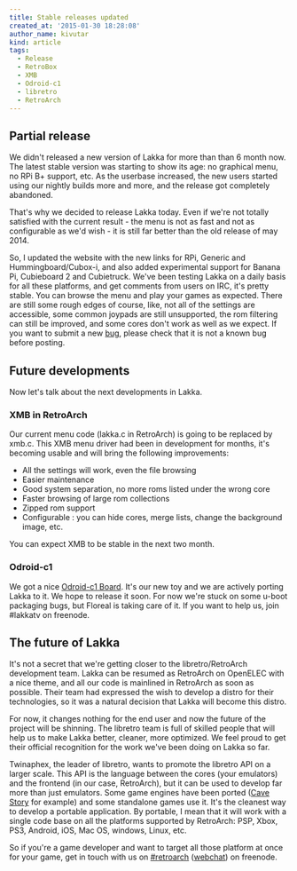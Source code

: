 ```yaml
---
title: Stable releases updated
created_at: '2015-01-30 18:28:08'
author_name: kivutar
kind: article
tags:
  - Release
  - RetroBox
  - XMB
  - Odroid-c1
  - libretro
  - RetroArch
---
```


## Partial release

We didn't released a new version of Lakka for more than than 6 month now. The latest stable version was starting to show its age: no graphical menu, no RPi B+ support, etc. As the userbase increased, the new users started using our nightly builds more and more, and the release got completely abandoned.

That's why we decided to release Lakka today. Even if we're not totally satisfied with the current result - the menu is not as fast and not as configurable as we'd wish - it is still far better than the old release of may 2014.

So, I updated the website with the new links for RPi, Generic and Hummingboard/Cubox-i, and also added experimental support for Banana Pi, Cubieboard 2 and Cubietruck. We've been testing Lakka on a daily basis for all these platforms, and get comments from users on IRC, it's pretty stable. You can browse the menu and play your games as expected. There are still some rough edges of course, like, not all of the settings are accessible, some common joypads are still unsupported, the rom filtering can still be improved, and some cores don't work as well as we expect. If you want to submit a new [bug](https://github.com/libretro/Lakka/issues), please check that it is not a known bug before posting.

## Future developments

Now let's talk about the next developments in Lakka.

### XMB in RetroArch

Our current menu code (lakka.c in RetroArch) is going to be replaced by xmb.c. This XMB menu driver had been in development for months, it's becoming usable and will bring the following improvements:

 * All the settings will work, even the file browsing
 * Easier maintenance
 * Good system separation, no more roms listed under the wrong core
 * Faster browsing of large rom collections
 * Zipped rom support
 * Configurable : you can hide cores, merge lists, change the background image, etc.

You can expect XMB to be stable in the next two month.

### Odroid-c1

We got a nice [Odroid-c1 Board](/articles/2015/01/20/new-hardware-odroid-c1/). It's our new toy and we are actively porting Lakka to it. We hope to release it soon. For now we're stuck on some u-boot packaging bugs, but Floreal is taking care of it. If you want to help us, join #lakkatv on freenode.

## The future of Lakka

It's not a secret that we're getting closer to the libretro/RetroArch development team. Lakka can be resumed as RetroArch on OpenELEC with a nice theme, and all our code is mainlined in RetroArch as soon as possible. Their team had expressed the wish to develop a distro for their technologies, so it was a natural decision that Lakka will become this distro.

For now, it changes nothing for the end user and now the future of the project will be shinning. The libretro team is full of skilled people that will help us to make Lakka better, cleaner, more optimized. We feel proud to get their official recognition for the work we've been doing on Lakka so far.

Twinaphex, the leader of libretro, wants to promote the libretro API on a larger scale. This API is the language between the cores (your emulators) and the frontend (in our case, RetroArch), but it can be used to develop far more than just emulators. Some game engines have been ported ([Cave Story](http://www.cavestory.org/) for example) and some standalone games use it. It's the cleanest way to develop a portable application. By portable, I mean that it will work with a single code base on all the platforms supported by RetroArch: PSP, Xbox, PS3, Android, iOS, Mac OS, windows, Linux, etc.

So if you're a game developer and want to target all those platform at once for your game, get in touch with us on [#retroarch](irc://irc.freenode.net/#retroarch) ([webchat](https://webchat.freenode.net/?channels=retroarch)) on freenode.
